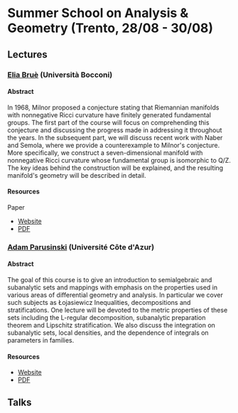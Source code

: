 # Summer School on Analysis & Geometry (Trento, 28/08 - 30/08)

## Lectures

### [Elia Bruè](https://dec.unibocconi.eu/people/elia-brue) (Università Bocconi)

#### Abstract 

In 1968, Milnor proposed a conjecture stating that Riemannian manifolds with nonnegative Ricci curvature have finitely generated fundamental groups.
The first part of the course will focus on comprehending this conjecture and discussing the progress made in addressing it throughout the years.
In the subsequent part, we will discuss recent work with Naber and Semola, where we provide a counterexample to Milnor's conjecture. More specifically, we construct a seven-dimensional manifold with nonnegative Ricci curvature whose fundamental group is isomorphic to Q/Z. The key ideas behind the construction will be explained, and the resulting manifold's geometry will be described in detail.

#### Resources 

Paper 
- [Website](https://doi.org/10.48550/arXiv.2303.15347)
- [PDF](lectures/Bruè.pdf)

### [Adam Parusinski](https://math.univ-cotedazur.fr/~parus/) (Université Côte d'Azur)

#### Abstract 

The goal of this course is to give an introduction to semialgebraic and subanalytic sets and mappings with emphasis on the properties used in various areas of differential geometry and analysis. In particular we cover such subjects as Łojasiewicz Inequalities, decompositions and stratifications. One lecture will be devoted to the metric properties of these sets including the L-regular decomposition, subanalytic preparation theorem and Lipschitz stratification. We also discuss the integration on subanalytic sets, local densities, and the dependence of integrals on parameters in families.

#### Resources

- [Website](https://math.univ-cotedazur.fr/~parus/publis/trento.pdf)
- [PDF](lectures/Parusinski.pdf)

## Talks 
